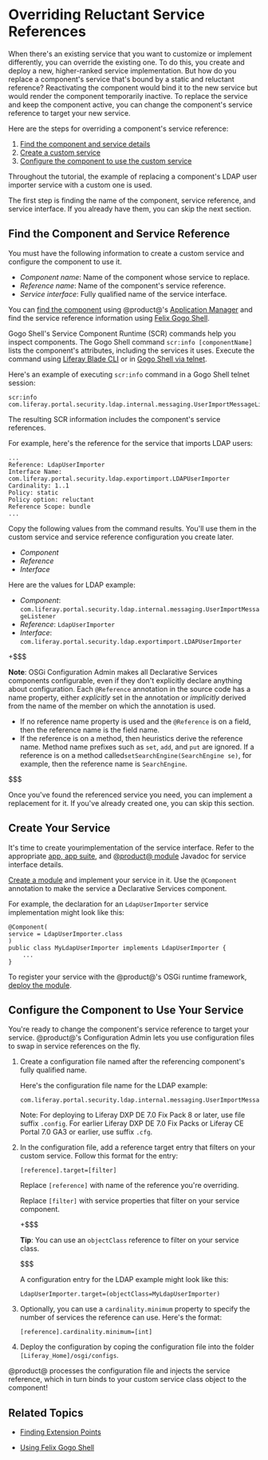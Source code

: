 # Overriding Reluctant Service References [](id=overriding-service-references)

When there's an existing service that you want to customize or implement
differently, you can override the existing one. To do this, you create and
deploy a new, higher-ranked service implementation. But how do you replace a
component's service that's bound by a static and reluctant reference?
Reactivating the component would bind it to the new service but would render the
component temporarily inactive. To replace the service and keep the
component active, you can change the component's service reference to target
your new service.

Here are the steps for overriding a component's service reference:

1.  [Find the component and service details](#find-the-component-and-service-reference)
2.  [Create a custom service](#create-a-custom-service)
3.  [Configure the component to use the custom service](#configure-the-component-to-use-the-custom-service)

Throughout the tutorial, the example of replacing a component's LDAP user
importer service with a custom one is used. 

The first step is finding the name of the component, service reference, and
service interface. If you already have them, you can skip the next section. 

## Find the Component and Service Reference [](id=find-the-component-and-service-reference)

You must have the following information to create a custom service and configure
the component to use it.

-   *Component name*: Name of the component whose service to replace.
-   *Reference name*: Name of the component's service reference.
-   *Service interface*: Fully qualified name of the service interface.

You can [find the component](/develop/tutorials/-/knowledge_base/7-0/finding-extension-points#locate-the-related-module-and-component)
using @product@'s
[Application Manager](/discover/portal/-/knowledge_base/7-0/managing-and-configuring-apps#using-the-app-manager)
and find the service reference information using
[Felix Gogo Shell](/develop/reference/-/knowledge_base/7-0/using-the-felix-gogo-shell). 

Gogo Shell's Service Component Runtime (SCR) commands help you inspect
components. The Gogo Shell command `scr:info [componentName]` lists the
component's attributes, including the services it uses. Execute the command
using
[Liferay Blade CLI](/develop/tutorials/-/knowledge_base/7-0/blade-cli) or in
[Gogo Shell via telnet](/develop/reference/-/knowledge_base/7-0/using-the-felix-gogo-shell). 

Here's an example of executing `scr:info` command in a Gogo Shell telnet
session:

    scr:info com.liferay.portal.security.ldap.internal.messaging.UserImportMessageListener 
 
The resulting SCR information includes the component's service references.
 
For example, here's the reference for the service that imports LDAP users:

    ...
    Reference: LdapUserImporter
    Interface Name: com.liferay.portal.security.ldap.exportimport.LDAPUserImporter
    Cardinality: 1..1
    Policy: static
    Policy option: reluctant
    Reference Scope: bundle
    ...

Copy the following values from the command results. You'll use them in the
custom service and service reference configuration you create later.

-   *Component*
-   *Reference*
-   *Interface*

Here are the values for LDAP example:

-   *Component*:
    `com.liferay.portal.security.ldap.internal.messaging.UserImportMessageListener`
-   *Reference*: `LdapUserImporter`
-   *Interface*:
    `com.liferay.portal.security.ldap.exportimport.LDAPUserImporter`

+$$$

**Note**: OSGi Configuration Admin makes all Declarative Services components
configurable, even if they don't explicitly declare anything about
configuration. Each `@Reference` annotation in the source code has a name
property, either *explicitly* set in the annotation or *implicitly* derived from
the name of the member on which the annotation is used.

-   If no reference name property is used and the `@Reference` is on a field,
    then the reference name is the field name. 
-   If the reference is on a method, then heuristics derive the reference name.
    Method name prefixes such as `set`, `add`, and `put` are ignored. If a
    reference is on a method called`setSearchEngine(SearchEngine se)`, for
    example, then the reference name is `SearchEngine`. 

$$$

Once you've found the referenced service you need, you can implement a
replacement for it. If you've already created one, you can skip this section. 

## Create Your Service [](id=create-a-custom-service)

It's time to create yourimplementation of the service interface. Refer to
the appropriate [app, app suite](@app-ref@), and
[@product@ module](@platform-ref@/7.0-latest/javadocs/modules)
Javadoc for service interface details.

[Create a module](https://dev.liferay.com/develop/tutorials/-/knowledge_base/7-0/starting-module-development)
and implement your service in it. Use the `@Component` annotation to make
the service a Declarative Services component. 

For example, the declaration for an `LdapUserImporter` service implementation
might look like this:

    @Component(
    service = LdapUserImporter.class
    )
    public class MyLdapUserImporter implements LdapUserImporter {
        ...
    } 

To register your service with the @product@'s OSGi runtime framework,
[deploy the module](/develop/tutorials/-/knowledge_base/7-0/starting-module-development#building-and-deploying-a-module). 

## Configure the Component to Use Your Service [](id=configure-the-component-to-use-the-custom-service)

You're ready to change the component's service reference to target your service.
@product@'s Configuration Admin lets you use configuration files to swap in
service references on the fly. 

1.  Create a configuration file named after the referencing component's fully
    qualified name. 

    Here's the configuration file name for the LDAP example:

        com.liferay.portal.security.ldap.internal.messaging.UserImportMessageListener.config
 
    Note: For deploying to Liferay DXP DE 7.0 Fix Pack 8 or later, use file
    suffix `.config`. For earlier Liferay DXP DE 7.0 Fix Packs or Liferay CE
    Portal 7.0 GA3 or earlier, use suffix `.cfg`. 

2.  In the configuration file, add a reference target entry that filters on your
    custom service. Follow this format for the entry:

        [reference].target=[filter]

    Replace `[reference]` with name of the reference you're overriding.

    Replace `[filter]` with service properties that filter on your 
    service component. 

    +$$$

    **Tip**: You can use an `objectClass` reference to filter on your 
    service class. 

    $$$

    A configuration entry for the LDAP example might look like this:
    
        LdapUserImporter.target=(objectClass=MyLdapUserImporter)

3.  Optionally, you can use a `cardinality.minimum` property to specify the
    number of services the reference can use. Here's the format:

        [reference].cardinality.minimum=[int]

4.  Deploy the configuration by coping the configuration file into the folder
    `[Liferay_Home]/osgi/configs`. 

@product@ processes the configuration file and injects the service reference,
which in turn binds to your custom service class object to the component! 

## Related Topics [](id=related-topics)

- [Finding Extension Points](/develop/tutorials/-/knowledge_base/7-0/finding-extension-points)

- [Using Felix Gogo Shell](/develop/reference/-/knowledge_base/7-0/using-the-felix-gogo-shell)
